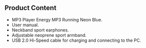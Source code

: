 ## Product Content
* MP3 Player Energy MP3 Running Neon Blue.
* User manual.
* Neckband sport earphones.
* Adjustable neoprene sport armband.
* USB 2.0 Hi-Speed cable for charging and connecting to the PC.
